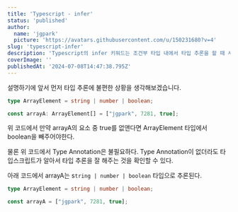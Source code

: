 ```yaml
---
title: 'Typescript - infer'
status: 'published'
author:
  name: 'jgpark'
  picture: 'https://avatars.githubusercontent.com/u/150231680?v=4'
slug: 'typescript-infer'
description: 'Typescript의 infer 키워드는 조건부 타입 내에서 타입 추론을 할 때 사용됩니다.'
coverImage: ''
publishedAt: '2024-07-08T14:47:38.795Z'
---
```


설명하기에 앞서 먼저 타입 추론에 불편한 상황을 생각해보겠습니다.

```typescript
type ArrayElement = string | number | boolean;

const arrayA: ArrayElement[] = ["jgpark", 7281, true];
```

위 코드에서 만약 arrayA의 요소 중 true를 없앤다면 ArrayElement 타입에서 boolean을 빼주어야한다.

물론 위 코드에서 Type Annotation은 불필요하다. Type Annotation이 없더라도 타입스크립트가 알아서 타입 추론을 잘 해주는 것을 확인할 수 있다.

아래 코드에서 arrayA는 s`tring | number | boolean` 타입으로 추론된다.

```typescript
type ArrayElement = string | number | boolean;

const arrayA = ["jgpark", 7281, true];
```